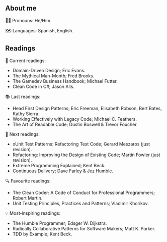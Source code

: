 ## About me

🏳️‍🌈 Pronouns: He/Him.

🗺 Languages: Spanish, English.

<!--TBC.-->

<!--### Contact-->

<!--TBC.-->

## Readings 

📖 Current readings:
- Domain-Driven Design; Eric Evans.
- The Mythical Man-Month; Fred Brooks.
- The Gamedev Business Handbook; Michael Futter.
- Clean Code in C#; Jason Alls. 

📚 Last readings:
- Head First Design Patterns; Eric Freeman, Elisabeth Robson, Bert Bates, Kathy Sierra.
- Working Effectively with Legacy Code; Michael C. Feathers.
- The Art of Readable Code; Dustin Boswell & Trevor Foucher.

🔖 Next readings:
- xUnit Test Patterns: Refactoring Test Code; Gerard Meszaros (just revision).
- Refactoring: Improving the Design of Existing Code; Martin Fowler (just revision).
- Extreme Programming Explained; Kent Beck.
- Continuous Delivery; Dave Farley & Jez Humble.

🔍 Favourite readings:
- The Clean Coder: A Code of Conduct for Professional Programmers; Robert Martin.
- Unit Testing Principles, Practices and Patterns; Vladimir Khorikov.

💡 Most-inspiring readings:
- The Humble Programmer; Edsger W. Dijkstra.
- Radically Collaborative Patterns for Software Makers; Matt K. Parker.
- TDD by Example; Kent Beck.
